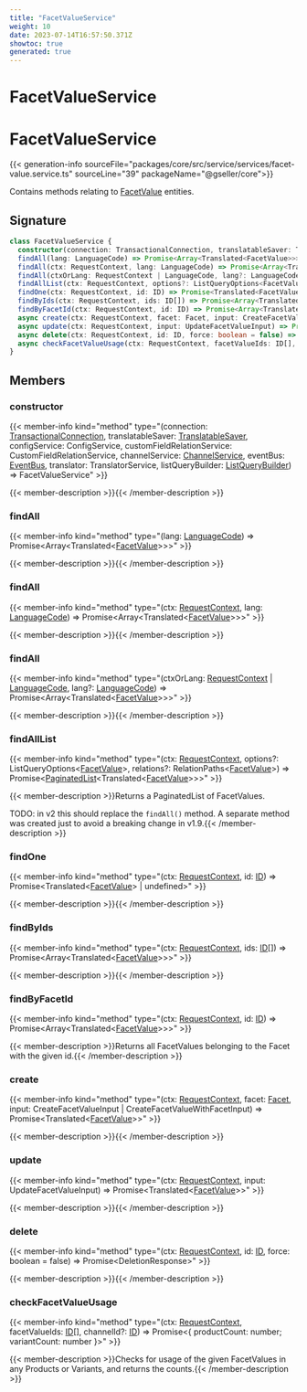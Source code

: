 ```yaml
---
title: "FacetValueService"
weight: 10
date: 2023-07-14T16:57:50.371Z
showtoc: true
generated: true
---
```

<!-- This file was generated from the Vendure source. Do not modify. Instead, re-run the "docs:build" script -->

# FacetValueService
<div class="symbol">


# FacetValueService

{{< generation-info sourceFile="packages/core/src/service/services/facet-value.service.ts" sourceLine="39" packageName="@gseller/core">}}

Contains methods relating to <a href='/typescript-api/entities/facet-value#facetvalue'>FacetValue</a> entities.

## Signature

```TypeScript
class FacetValueService {
  constructor(connection: TransactionalConnection, translatableSaver: TranslatableSaver, configService: ConfigService, customFieldRelationService: CustomFieldRelationService, channelService: ChannelService, eventBus: EventBus, translator: TranslatorService, listQueryBuilder: ListQueryBuilder)
  findAll(lang: LanguageCode) => Promise<Array<Translated<FacetValue>>>;
  findAll(ctx: RequestContext, lang: LanguageCode) => Promise<Array<Translated<FacetValue>>>;
  findAll(ctxOrLang: RequestContext | LanguageCode, lang?: LanguageCode) => Promise<Array<Translated<FacetValue>>>;
  findAllList(ctx: RequestContext, options?: ListQueryOptions<FacetValue>, relations?: RelationPaths<FacetValue>) => Promise<PaginatedList<Translated<FacetValue>>>;
  findOne(ctx: RequestContext, id: ID) => Promise<Translated<FacetValue> | undefined>;
  findByIds(ctx: RequestContext, ids: ID[]) => Promise<Array<Translated<FacetValue>>>;
  findByFacetId(ctx: RequestContext, id: ID) => Promise<Array<Translated<FacetValue>>>;
  async create(ctx: RequestContext, facet: Facet, input: CreateFacetValueInput | CreateFacetValueWithFacetInput) => Promise<Translated<FacetValue>>;
  async update(ctx: RequestContext, input: UpdateFacetValueInput) => Promise<Translated<FacetValue>>;
  async delete(ctx: RequestContext, id: ID, force: boolean = false) => Promise<DeletionResponse>;
  async checkFacetValueUsage(ctx: RequestContext, facetValueIds: ID[], channelId?: ID) => Promise<{ productCount: number; variantCount: number }>;
}
```
## Members

### constructor

{{< member-info kind="method" type="(connection: <a href='/typescript-api/data-access/transactional-connection#transactionalconnection'>TransactionalConnection</a>, translatableSaver: <a href='/typescript-api/service-helpers/translatable-saver#translatablesaver'>TranslatableSaver</a>, configService: ConfigService, customFieldRelationService: CustomFieldRelationService, channelService: <a href='/typescript-api/services/channel-service#channelservice'>ChannelService</a>, eventBus: <a href='/typescript-api/events/event-bus#eventbus'>EventBus</a>, translator: TranslatorService, listQueryBuilder: <a href='/typescript-api/data-access/list-query-builder#listquerybuilder'>ListQueryBuilder</a>) => FacetValueService"  >}}

{{< member-description >}}{{< /member-description >}}

### findAll

{{< member-info kind="method" type="(lang: <a href='/typescript-api/common/language-code#languagecode'>LanguageCode</a>) => Promise&#60;Array&#60;Translated&#60;<a href='/typescript-api/entities/facet-value#facetvalue'>FacetValue</a>&#62;&#62;&#62;"  >}}

{{< member-description >}}{{< /member-description >}}

### findAll

{{< member-info kind="method" type="(ctx: <a href='/typescript-api/request/request-context#requestcontext'>RequestContext</a>, lang: <a href='/typescript-api/common/language-code#languagecode'>LanguageCode</a>) => Promise&#60;Array&#60;Translated&#60;<a href='/typescript-api/entities/facet-value#facetvalue'>FacetValue</a>&#62;&#62;&#62;"  >}}

{{< member-description >}}{{< /member-description >}}

### findAll

{{< member-info kind="method" type="(ctxOrLang: <a href='/typescript-api/request/request-context#requestcontext'>RequestContext</a> | <a href='/typescript-api/common/language-code#languagecode'>LanguageCode</a>, lang?: <a href='/typescript-api/common/language-code#languagecode'>LanguageCode</a>) => Promise&#60;Array&#60;Translated&#60;<a href='/typescript-api/entities/facet-value#facetvalue'>FacetValue</a>&#62;&#62;&#62;"  >}}

{{< member-description >}}{{< /member-description >}}

### findAllList

{{< member-info kind="method" type="(ctx: <a href='/typescript-api/request/request-context#requestcontext'>RequestContext</a>, options?: ListQueryOptions&#60;<a href='/typescript-api/entities/facet-value#facetvalue'>FacetValue</a>&#62;, relations?: RelationPaths&#60;<a href='/typescript-api/entities/facet-value#facetvalue'>FacetValue</a>&#62;) => Promise&#60;<a href='/typescript-api/common/paginated-list#paginatedlist'>PaginatedList</a>&#60;Translated&#60;<a href='/typescript-api/entities/facet-value#facetvalue'>FacetValue</a>&#62;&#62;&#62;"  >}}

{{< member-description >}}Returns a PaginatedList of FacetValues.

TODO: in v2 this should replace the `findAll()` method.
A separate method was created just to avoid a breaking change in v1.9.{{< /member-description >}}

### findOne

{{< member-info kind="method" type="(ctx: <a href='/typescript-api/request/request-context#requestcontext'>RequestContext</a>, id: <a href='/typescript-api/common/id#id'>ID</a>) => Promise&#60;Translated&#60;<a href='/typescript-api/entities/facet-value#facetvalue'>FacetValue</a>&#62; | undefined&#62;"  >}}

{{< member-description >}}{{< /member-description >}}

### findByIds

{{< member-info kind="method" type="(ctx: <a href='/typescript-api/request/request-context#requestcontext'>RequestContext</a>, ids: <a href='/typescript-api/common/id#id'>ID</a>[]) => Promise&#60;Array&#60;Translated&#60;<a href='/typescript-api/entities/facet-value#facetvalue'>FacetValue</a>&#62;&#62;&#62;"  >}}

{{< member-description >}}{{< /member-description >}}

### findByFacetId

{{< member-info kind="method" type="(ctx: <a href='/typescript-api/request/request-context#requestcontext'>RequestContext</a>, id: <a href='/typescript-api/common/id#id'>ID</a>) => Promise&#60;Array&#60;Translated&#60;<a href='/typescript-api/entities/facet-value#facetvalue'>FacetValue</a>&#62;&#62;&#62;"  >}}

{{< member-description >}}Returns all FacetValues belonging to the Facet with the given id.{{< /member-description >}}

### create

{{< member-info kind="method" type="(ctx: <a href='/typescript-api/request/request-context#requestcontext'>RequestContext</a>, facet: <a href='/typescript-api/entities/facet#facet'>Facet</a>, input: CreateFacetValueInput | CreateFacetValueWithFacetInput) => Promise&#60;Translated&#60;<a href='/typescript-api/entities/facet-value#facetvalue'>FacetValue</a>&#62;&#62;"  >}}

{{< member-description >}}{{< /member-description >}}

### update

{{< member-info kind="method" type="(ctx: <a href='/typescript-api/request/request-context#requestcontext'>RequestContext</a>, input: UpdateFacetValueInput) => Promise&#60;Translated&#60;<a href='/typescript-api/entities/facet-value#facetvalue'>FacetValue</a>&#62;&#62;"  >}}

{{< member-description >}}{{< /member-description >}}

### delete

{{< member-info kind="method" type="(ctx: <a href='/typescript-api/request/request-context#requestcontext'>RequestContext</a>, id: <a href='/typescript-api/common/id#id'>ID</a>, force: boolean = false) => Promise&#60;DeletionResponse&#62;"  >}}

{{< member-description >}}{{< /member-description >}}

### checkFacetValueUsage

{{< member-info kind="method" type="(ctx: <a href='/typescript-api/request/request-context#requestcontext'>RequestContext</a>, facetValueIds: <a href='/typescript-api/common/id#id'>ID</a>[], channelId?: <a href='/typescript-api/common/id#id'>ID</a>) => Promise&#60;{ productCount: number; variantCount: number }&#62;"  >}}

{{< member-description >}}Checks for usage of the given FacetValues in any Products or Variants, and returns the counts.{{< /member-description >}}


</div>
